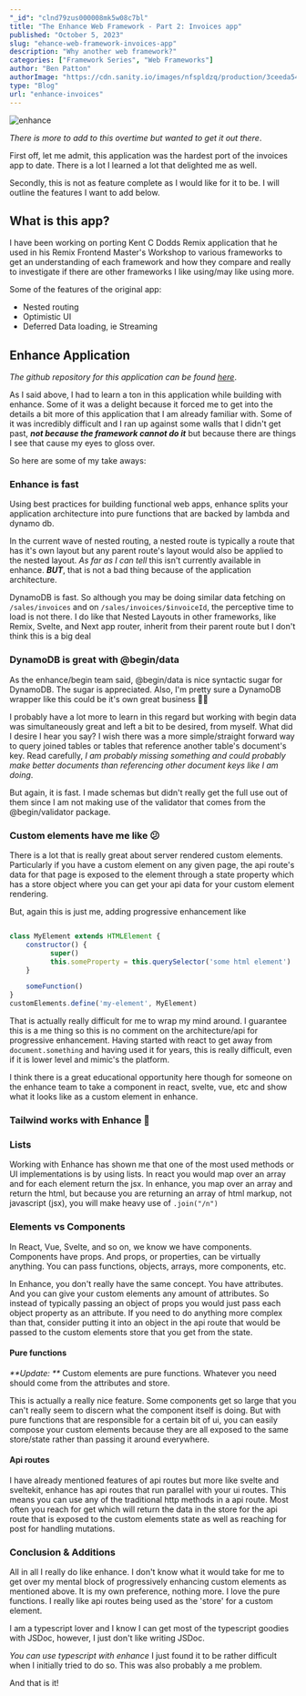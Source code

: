 ```yaml
---
"_id": "clnd79zus000008mk5w08c7bl"
title: "The Enhance Web Framework - Part 2: Invoices app"
published: "October 5, 2023"
slug: "ehance-web-framework-invoices-app"
description: "Why another web framework?"
categories: ["Framework Series", "Web Frameworks"]
author: "Ben Patton"
authorImage: "https://cdn.sanity.io/images/nfspldzq/production/3ceeda54221c7c0614ecc51f955c7be39a1da34e-512x512.jpg"
type: "Blog"
url: "enhance-invoices"
---
```


![enhance](/static/images/enhance/enhance.png)

_There is more to add to this overtime but wanted to get it out there_.

First off, let me admit, this application was the hardest port of the invoices app to date. There is a lot I learned a lot that delighted me as well.

Secondly, this is not as feature complete as I would like for it to be. I will outline the features I want to add below.

## What is this app?

I have been working on porting Kent C Dodds Remix application that he used in his Remix Frontend Master's Workshop to various frameworks to get an understanding of each framework and how they compare and really to investigate if there are other frameworks I like using/may like using more.

Some of the features of the original app:

- Nested routing
- Optimistic UI
- Deferred Data loading, ie Streaming

## Enhance Application

_The github repository for this application can be found [here](https://github.com/Benanna2019/enhance-invoices)_.

As I said above, I had to learn a ton in this application while building with enhance. Some of it was a delight because it forced me to get into the details a bit more of this application that I am already familiar with. Some of it was incredibly difficult and I ran up against some walls that I didn't get past, _**not because the framework cannot do it**_ but because there are things I see that cause my eyes to gloss over.

So here are some of my take aways:

### Enhance is fast

Using best practices for building functional web apps, enhance splits your application architecture into pure functions that are backed by lambda and dynamo db.

In the current wave of nested routing, a nested route is typically a route that has it's own layout but any parent route's layout would also be applied to the nested layout. _As far as I can tell_ this isn't currently available in enhance. _**BUT**_, that is not a bad thing because of the application architecture.

DynamoDB is fast. So although you may be doing similar data fetching on `/sales/invoices` and on `/sales/invoices/$invoiceId`, the perceptive time to load is not there. I do like that Nested Layouts in other frameworks, like Remix, Svelte, and Next app router, inherit from their parent route but I don't think this is a big deal

### DynamoDB is great with @begin/data

As the enhance/begin team said, @begin/data is nice syntactic sugar for DynamoDB. The sugar is appreciated. Also, I'm pretty sure a DynamoDB wrapper like this could be it's own great business 🤷‍♂️

I probably have a lot more to learn in this regard but working with begin data was simultaneously great and left a bit to be desired, from myself. What did I desire I hear you say? I wish there was a more simple/straight forward way to query joined tables or tables that reference another table's document's key. Read carefully, _I am probably missing something and could probably make better documents than referencing other document keys like I am doing_.

But again, it is fast. I made schemas but didn't really get the full use out of them since I am not making use of the validator that comes from the @begin/validator package.

### Custom elements have me like 😕

There is a lot that is really great about server rendered custom elements. Particularly if you have a custom element on any given page, the api route's data for that page is exposed to the element through a state property which has a store object where you can get your api data for your custom element rendering.

But, again this is just me, adding progressive enhancement like

```javascript

class MyElement extends HTMLElement {
    constructor() {
          super()
          this.someProperty = this.querySelector('some html element')
    }

    someFunction()
}
customElements.define('my-element', MyElement)

```

That is actually really difficult for me to wrap my mind around. I guarantee this is a me thing so this is no comment on the architecture/api for progressive enhancement. Having started with react to get away from `document.something` and having used it for years, this is really difficult, even if it is lower level and mimic's the platform.

I think there is a great educational opportunity here though for someone on the enhance team to take a component in react, svelte, vue, etc and show what it looks like as a custom element in enhance.

### Tailwind works with Enhance 🥳

### Lists

Working with Enhance has shown me that one of the most used methods or UI implementations is by using lists. In react you would map over an array and for each element return the jsx. In enhance, you map over an array and return the html, but because you are returning an array of html markup, not javascript (jsx), you will make heavy use of `.join("/n")`

### Elements vs Components

In React, Vue, Svelte, and so on, we know we have components. Components have props. And props, or properties, can be virtually anything. You can pass functions, objects, arrays, more components, etc.

In Enhance, you don't really have the same concept. You have attributes. And you can give your custom elements any amount of attributes. So instead of typically passing an object of props you would just pass each object property as an attribute. If you need to do anything more complex than that, consider putting it into an object in the api route that would be passed to the custom elements store that you get from the state.

#### Pure functions

_**Update: **_ Custom elements are pure functions. Whatever you need should come from the attributes and store.

This is actually a really nice feature. Some components get so large that you can't really seem to discern what the component itself is doing. But with pure functions that are responsible for a certain bit of ui, you can easily compose your custom elements because they are all exposed to the same store/state rather than passing it around everywhere.

#### Api routes

I have already mentioned features of api routes but more like svelte and sveltekit, enhance has api routes that run parallel with your ui routes. This means you can use any of the traditional http methods in a api route. Most often you reach for get which will return the data in the store for the api route that is exposed to the custom elements state as well as reaching for post for handling mutations.

### Conclusion & Additions

All in all I really do like enhance. I don't know what it would take for me to get over my mental block of progressively enhancing custom elements as mentioned above. It is my own preference, nothing more. I love the pure functions. I really like api routes being used as the 'store' for a custom element.

I am a typescript lover and I know I can get most of the typescript goodies with JSDoc, however, I just don't like writing JSDoc.

_You can use typescript with enhance_ I just found it to be rather difficult when I initially tried to do so. This was also probably a me problem.

And that is it!
